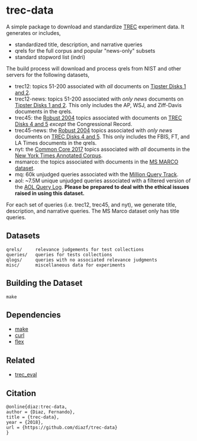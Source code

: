 trec-data
=========

A simple package to download and standardize [TREC](https://trec.nist.gov) experiment data.  It generates or includes,

* standardized title, description, and narrative queries
* qrels for the full corpus and popular "news-only" subsets
* standard stopword list (indri)

The build process will download and process qrels from NIST and other servers for the following datasets,

* trec12: topics 51-200 associated with _all_ documents on [Tipster Disks 1 and 2](https://catalog.ldc.upenn.edu/LDC93T3A).
* trec12-news: topics 51-200 associated with _only news_ documents on [Tipster Disks 1 and 2](https://catalog.ldc.upenn.edu/LDC93T3A).  This only includes the AP, WSJ, and Ziff-Davis documents in the qrels.
* trec45: the [Robust 2004](https://trec.nist.gov/data/robust/04.guidelines.html) topics associated with  documents on [TREC Disks 4 and 5](https://trec.nist.gov/data/qa/T8_QAdata/disks4_5.html) _except_ the Congressional Record.
* trec45-news: the [Robust 2004](https://trec.nist.gov/data/robust/04.guidelines.html) topics associated with _only news_ documents on [TREC Disks 4 and 5](https://trec.nist.gov/data/qa/T8_QAdata/disks4_5.html).  This only includes the FBIS, FT, and LA Times documents in the qrels.
* nyt: the [Common Core 2017](https://trec.nist.gov/data/core2017.html) topics associated with _all_ documents in the [New York Times Annotated Corpus](https://catalog.ldc.upenn.edu/ldc2008t19).
* msmarco: the topics associated with documents in the [MS MARCO dataset](http://www.msmarco.org/).
* mq: 60k unjudged queries associated with the [Million Query Track](https://trec.nist.gov/data/million.query.html).
* aol: ~7.5M unique unjudged queries associated with a filtered version of the [AOL Query Log](https://jeffhuang.com/search_query_logs.html).  **Please be prepared to deal with the ethical issues raised in using this dataset.**

For each set of queries (i.e. trec12, trec45, and nyt), we generate title, description, and narrative queries.  The MS Marco dataset only has title queries.



## Datasets

```
qrels/     relevance judgements for test collections
queries/   queries for tests collections
qlogs/     queries with no associated relevance judgments
misc/      miscellaneous data for experiments
```

## Building the Dataset

```
make
```

## Dependencies

* [make](https://www.gnu.org/software/make/)
* [curl](https://curl.haxx.se/)
* [flex](https://github.com/westes/flex)

## Related

* [trec_eval](https://github.com/usnistgov/trec_eval)

## Citation

```
@online{diaz:trec-data,
author = {Diaz, Fernando},
title = {trec-data},
year = {2018},
url = {https://github.com/diazf/trec-data}
}
```

